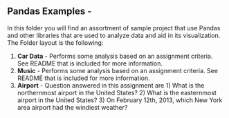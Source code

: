 ## Pandas Examples -

In this folder you will find an assortment of sample project that use Pandas and other libraries that are used to analyze data and aid in its visualization. The Folder layout is the following:

1. **Car Data** - Performs some analysis based on an assignment criteria.  See README that is included for more information.
2. **Music** - Performs some analysis based on an assignment criteria.  See README that is included for more information.
3. **Airport** -  Question answered in this assignment are 1) What is the northernmost airport in the United States? 2) What is the easternmost airport in the United States? 3) On February 12th, 2013, which New York area airport had the windiest weather?
